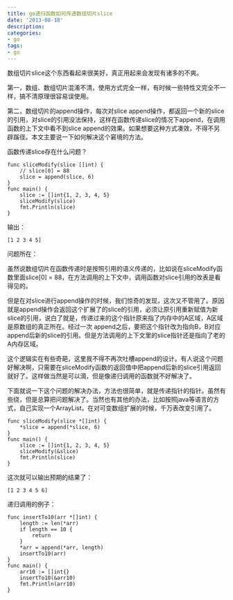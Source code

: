 ```yaml
---
title: go递归函数如何传递数组切片slice
date: '2013-08-18'
description:
categories:
- go
tags:
- go
---
```



数组切片slice这个东西看起来很美好，真正用起来会发现有诸多的不爽。

第一，数组、数组切片混淆不清，使用方式完全一样，有时候一些特性又完全不一样，搞不清原理很容易误使用。

第二，数组切片的append操作，每次对slice append操作，都返回一个新的slice的引用，对slice的引用没法保持，这样在函数传递slice的情况下append，在调用函数的上下文中看不到slice append的效果。如果想要这种方式凑效，不得不另辟蹊径。本文主要说一下如何解决这个窘境的方法。

函数传递slice存在什么问题？

```
func sliceModify(slice []int) {
	// slice[0] = 88
	slice = append(slice, 6)
}
func main() {
	slice := []int{1, 2, 3, 4, 5}
	sliceModify(slice)
	fmt.Println(slice)
}
```
输出：

```
[1 2 3 4 5]
```
问题所在：

虽然说数组切片在函数传递时是按照引用的语义传递的，比如说在sliceModify函数里面slice[0] = 88，在方法调用的上下文中，调用函数对slice引用的改表是看得见的。

但是在对slice进行append操作的时候，我们惊奇的发现，这次又不管用了。原因就是append操作会返回这个扩展了的slice的引用，必须让原引用重新赋值为新slice的引用，说白了就是，传递过来的这个指针原来指了内存中的A区域，A区域是原数组的真正所在。经过一次 append之后，要把这个指针改为指向B，B对应append后新的slice的引用。但是方法调用的上下文里的slice指针还是指向了老的A内存区域。

这个逻辑实在有些奇葩，这里我不得不再次吐槽append的设计。有人说这个问题好解决啊，只需要在sliceModify函数的返回值中把append后新的slice引用返回就好了。这样做当然是可以滴，但是像递归调用的函数就不好解决了。

下面就说一下这个问题的解决办法，方法也很简单，就是传递指针的指针。虽然有些绕，但是总算把问题解决了。当然也有其他的办法，比如按照java等语言的方式，自己实现一个ArrayList，在对可变数组扩展的时候，千万表改变引用了。

```
func sliceModify(slice *[]int) {
	*slice = append(*slice, 6)
}
func main() {
	slice := []int{1, 2, 3, 4, 5}
	sliceModify(&slice)
	fmt.Println(slice)
}
```
这次就可以输出预期的结果了：

```
[1 2 3 4 5 6]
```
递归调用的例子：

```
func insertTo10(arr *[]int) {
	length := len(*arr)
	if length == 10 {
		return
	}
	*arr = append(*arr, length)
	insertTo10(arr)
}
func main() {
	arr10 := []int{}
	insertTo10(&arr10)
	fmt.Println(arr10)
}
```

